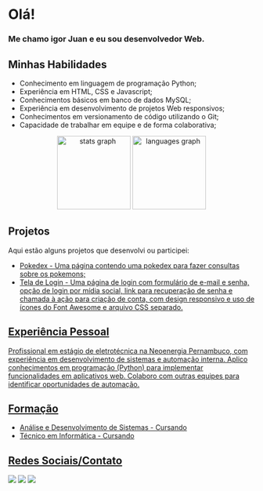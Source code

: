 <h1>Olá!</h1>
<div>
  <h3> Me chamo igor Juan e eu sou desenvolvedor Web.</h3>
</div>
<div> 
  <h2>Minhas Habilidades</h2> 
  <ul> 
    <li>Conhecimento em linguagem de programação Python;</li> 
    <li>Experiência em HTML, CSS e Javascript;</li> 
    <li>Conhecimentos básicos em banco de dados MySQL;</li> 
    <li>Experiência em desenvolvimento de projetos Web responsivos;</li> 
    <li>Conhecimentos em versionamento de código utilizando o Git;</li> 
    <li>Capacidade de trabalhar em equipe e de forma colaborativa;</li> 
  </ul> 
</div> 
<div align="center">
  <img src="https://github-readme-stats.vercel.app/api?hide_title=true&hide_rank=true&show_icons=true&include_all_commits=true&count_private=true&disable_animations=false&theme=vue-dark&locale=en&hide_border=true&username=1gorjuan" height="150" alt="stats graph"  />
  <img src="https://github-readme-stats.vercel.app/api/top-langs?locale=en&hide_title=true&layout=compact&card_width=320&langs_count=6&theme=vue-dark&hide_border=true&username=1gorjuan" height="150" alt="languages graph"  />
</div>
<div> 
  <h2>Projetos</h2> 
  <p>Aqui estão alguns projetos que desenvolvi ou participei:</p> 
  <ul> 
    <li><a href="https://github.com/1gorjuan/Pokedex.git" target="_blank"> Pokedex - Uma página contendo uma pokedex para fazer consultas sobre os pokemons;</a></li> 
    <li><a href="https://github.com/1gorjuan/Tela-de-login-com-HTML-e-CSS.git" target="_blank"> Tela de Login - Uma página de login com formulário de e-mail e senha, opção de login por mídia social, link para recuperação de senha e chamada à ação para criação de conta, com design responsivo e uso de ícones do Font Awesome e arquivo CSS separado.
  </ul> 
</div> 
<div> 
  <h2>Experiência Pessoal</h2> 
  <p>Profissional em estágio de eletrotécnica na Neoenergia Pernambuco, com experiência em desenvolvimento de sistemas e automação interna. Aplico conhecimentos em programação (Python) para implementar funcionalidades em aplicativos web. Colaboro com outras equipes para identificar oportunidades de automação.</p> 
</div> 
<div> 
  <h2>Formação</h2> 
  <ul> 
    <li>Análise e Desenvolvimento de Sistemas - Cursando</li> 
    <li>Técnico em Informática - Cursando</li> 
  </ul> 
</div> 
  <div> 
  <h2>Redes Sociais/Contato</h2> 
  <a href="https://www.instagram.com/1gorjuan" target="_blank"><img src="https://img.shields.io/badge/-Instagram-%23E4405F?style=for-the-badge&logo=instagram&logoColor=white" target="_blank"></a>
  <a href = "mailto:igor51juan@gmail.com"><img src="https://img.shields.io/badge/-Gmail-%23333?style=for-the-badge&logo=gmail&logoColor=white" target="_blank"></a>
  <a href="https://www.linkedin.com/in/igor-rocha-5b3700248" target="_blank"><img src="https://img.shields.io/badge/-LinkedIn-%230077B5?style=for-the-badge&logo=linkedin&logoColor=white" target="_blank"></a>
</div>
  

